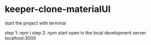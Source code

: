 # keeper-clone-materialUI

start the project with terminal

step 1: npm i 
step 2: npm start
open in the local development server localhost:3000
